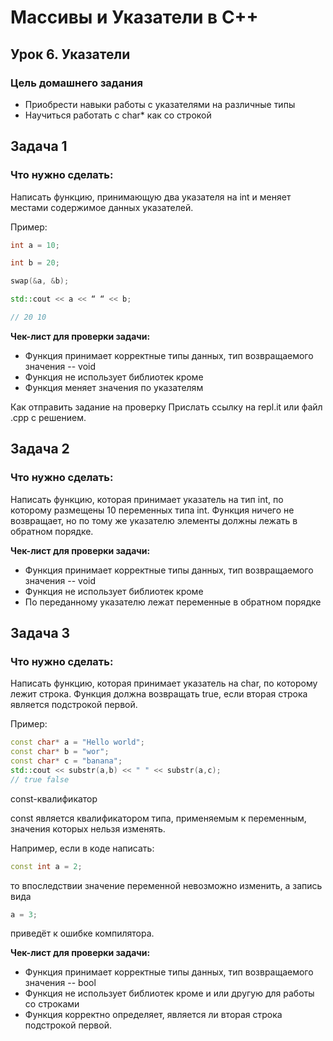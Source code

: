 # Массивы и Указатели в C++
## Урок 6. Указатели

### Цель домашнего задания
* Приобрести навыки работы с указателями на различные типы
* Научиться работать с char* как со строкой

## Задача 1

### Что нужно сделать:
Написать функцию, принимающую два указателя на int и меняет местами содержимое данных указателей.

Пример:
```cpp
int a = 10;

int b = 20;

swap(&a, &b);

std::cout << a << “ “ << b;

// 20 10
```

**Чек-лист для проверки задачи:**
* Функция принимает корректные типы данных, тип возвращаемого значения -- void
* Функция не использует библиотек кроме <iostream>
* Функция меняет значения по указателям

Как отправить задание на проверку
Прислать ссылку на repl.it или файл .срр с решением.

## Задача 2

### Что нужно сделать:
Написать функцию, которая принимает указатель на тип int, по которому размещены 10 переменных типа int. Функция ничего не возвращает, но по тому же указателю элементы должны лежать в обратном порядке.

**Чек-лист для проверки задачи:**
* Функция принимает корректные типы данных, тип возвращаемого значения -- void
* Функция не использует библиотек кроме <iostream>
* По переданному указателю лежат переменные в обратном порядке


## Задача 3

### Что нужно сделать:
Написать функцию, которая принимает указатель на char, по которому лежит строка.
Функция должна возвращать true, если вторая строка является подстрокой первой.

Пример:
```cpp
const char* a = "Hello world";
const char* b = "wor";
const char* c = "banana";
std::cout << substr(a,b) << " " << substr(a,c);
// true false
```

const-квалификатор

const является квалификатором типа, применяемым к переменным, значения которых нельзя изменять.

Например, если в коде написать:
```cpp
const int a = 2;
```

то впоследствии значение переменной невозможно изменить, а запись вида

```cpp
a = 3;
```

приведёт к ошибке компилятора.

**Чек-лист для проверки задачи:**
* Функция принимает корректные типы данных, тип возвращаемого значения -- bool
* Функция не использует библиотек кроме <iostream> и <cstring> или другую для работы со строками
* Функция корректно определяет, является ли вторая строка подстрокой первой.
